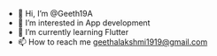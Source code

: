 - 👋 Hi, I’m @Geeth19A
- 👀 I’m interested in App development
- 🌱 I’m currently learning Flutter
- 📫 How to reach me geethalakshmi1919@gmail.com
  

<!---
Geeth19A/Geeth19A is a ✨ special ✨ repository because its `README.md` (this file) appears on your GitHub profile.
You can click the Preview link to take a look at your changes.
--->
